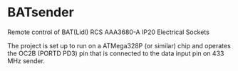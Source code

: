 BATsender
=========

Remote control of BAT(Lidl) RCS AAA3680-A IP20 Electrical Sockets

The project is set up to run on a ATMega328P (or similar) chip and 
operates the OC2B (PORTD PD3) pin that is connected to the data 
input pin on 433 MHz sender.
